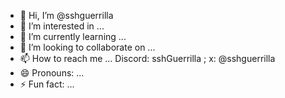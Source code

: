 - 👋 Hi, I’m @sshguerrilla
- 👀 I’m interested in ...
- 🌱 I’m currently learning ...
- 💞️ I’m looking to collaborate on ...
- 📫 How to reach me ... Discord: sshGuerrilla ; x: @sshguerrilla
- 😄 Pronouns: ...
- ⚡ Fun fact: ...

<!---
sshguerrilla/sshguerrilla is a ✨ special ✨ repository because its `README.md` (this file) appears on your GitHub profile.
You can click the Preview link to take a look at your changes.
--->
